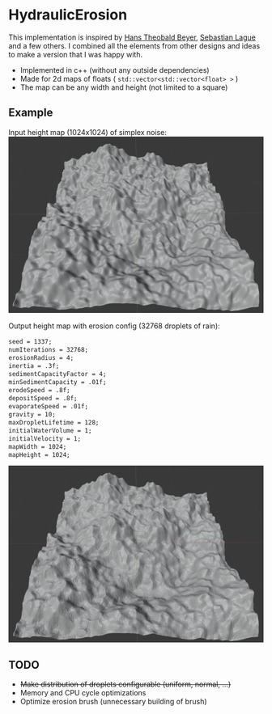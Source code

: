 # HydraulicErosion

This implementation is inspired by [Hans Theobald Beyer](https://www.firespark.de/resources/downloads/implementation%20of%20a%20methode%20for%20hydraulic%20erosion.pdf), [Sebastian Lague](https://www.youtube.com/watch?v=eaXk97ujbPQ) and a few others. I combined all the elements from other designs and ideas to make a version that I was happy with.

* Implemented in c++ (without any outside dependencies)
* Made for 2d maps of floats ( `std::vector<std::vector<float> >` )
* The map can be any width and height (not limited to a square)

## Example

Input height map (1024x1024) of simplex noise:
![Input for erosion process](https://github.com/guydols/HydraulicErosion/blob/master/img/input.png)

Output height map with erosion config (32768 droplets of rain):

```
seed = 1337;
numIterations = 32768;
erosionRadius = 4;
inertia = .3f;
sedimentCapacityFactor = 4;
minSedimentCapacity = .01f;
erodeSpeed = .8f;
depositSpeed = .8f;
evaporateSpeed = .01f;
gravity = 10;
maxDropletLifetime = 128;
initialWaterVolume = 1;
initialVelocity = 1;
mapWidth = 1024;
mapHeight = 1024;
```

![Output of erosion process](https://github.com/guydols/HydraulicErosion/blob/master/img/output.png)

## TODO

* ~~Make distribution of droplets configurable (uniform, normal, ...)~~
* Memory and CPU cycle optimizations
* Optimize erosion brush (unnecessary building of brush)
